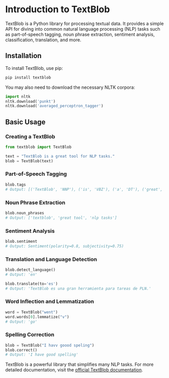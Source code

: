 # Introduction to TextBlob

TextBlob is a Python library for processing textual data. It provides a simple API for diving into common natural language processing (NLP) tasks such as part-of-speech tagging, noun phrase extraction, sentiment analysis, classification, translation, and more.

## Installation

To install TextBlob, use pip:

```bash
pip install textblob
```

You may also need to download the necessary NLTK corpora:

```python
import nltk
nltk.download('punkt')
nltk.download('averaged_perceptron_tagger')
```

## Basic Usage

### Creating a TextBlob

```python
from textblob import TextBlob

text = "TextBlob is a great tool for NLP tasks."
blob = TextBlob(text)
```

### Part-of-Speech Tagging

```python
blob.tags
# Output: [('TextBlob', 'NNP'), ('is', 'VBZ'), ('a', 'DT'), ('great', 'JJ'), ('tool', 'NN'), ('for', 'IN'), ('NLP', 'NNP'), ('tasks', 'NNS')]
```

### Noun Phrase Extraction

```python
blob.noun_phrases
# Output: ['textblob', 'great tool', 'nlp tasks']
```

### Sentiment Analysis

```python
blob.sentiment
# Output: Sentiment(polarity=0.8, subjectivity=0.75)
```

### Translation and Language Detection

```python
blob.detect_language()
# Output: 'en'

blob.translate(to='es')
# Output: 'TextBlob es una gran herramienta para tareas de PLN.'
```

### Word Inflection and Lemmatization

```python
word = TextBlob("went")
word.words[0].lemmatize("v")
# Output: 'go'
```

### Spelling Correction

```python
blob = TextBlob("I havv goood speling")
blob.correct()
# Output: 'I have good spelling'
```

TextBlob is a powerful library that simplifies many NLP tasks. For more detailed documentation, visit the [official TextBlob documentation](https://textblob.readthedocs.io/en/dev/).